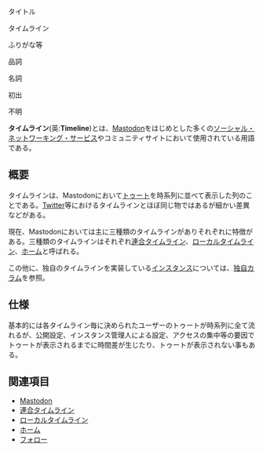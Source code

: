 <div>

タイトル

</div>

タイムライン

ふりがな等

品詞

名詞

初出

不明

  
**タイムライン**(英:**Timeline**)とは、[Mastodon](/Mastodon "Mastodon")をはじめとした多くの[ソーシャル・ネットワーキング・サービス](/%E3%82%BD%E3%83%BC%E3%82%B7%E3%83%A3%E3%83%AB%E3%83%BB%E3%83%8D%E3%83%83%E3%83%88%E3%83%AF%E3%83%BC%E3%82%AD%E3%83%B3%E3%82%B0%E3%83%BB%E3%82%B5%E3%83%BC%E3%83%93%E3%82%B9 "ソーシャル・ネットワーキング・サービス")やコミュニティサイトにおいて使用されている用語である。

## 概要

タイムラインは、Mastodonにおいて[トゥート](/%E3%83%88%E3%82%A5%E3%83%BC%E3%83%88 "トゥート")を時系列に並べて表示した列のことである。[Twitter](/Twitter "Twitter")等におけるタイムラインとほぼ同じ物ではあるが細かい差異などがある。

現在、Mastodonにおいては主に三種類のタイムラインがありそれぞれに特徴がある。三種類のタイムラインはそれぞれ[連合タイムライン](/%E9%80%A3%E5%90%88%E3%82%BF%E3%82%A4%E3%83%A0%E3%83%A9%E3%82%A4%E3%83%B3 "連合タイムライン")、[ローカルタイムライン](/%E3%83%AD%E3%83%BC%E3%82%AB%E3%83%AB%E3%82%BF%E3%82%A4%E3%83%A0%E3%83%A9%E3%82%A4%E3%83%B3 "ローカルタイムライン")、[ホーム](/%E3%83%9B%E3%83%BC%E3%83%A0 "ホーム")と呼ばれる。

この他に、独自のタイムラインを実装している[インスタンス](/%E3%82%A4%E3%83%B3%E3%82%B9%E3%82%BF%E3%83%B3%E3%82%B9 "インスタンス")については、[独自カラム](/%E7%8B%AC%E8%87%AA%E3%82%AB%E3%83%A9%E3%83%A0 "独自カラム")を参照。

## 仕様

基本的には各タイムライン毎に決められたユーザーのトゥートが時系列に全て流れるが、公開設定、インスタンス管理人による設定、アクセスの集中等の要因でトゥートが表示されるまでに時間差が生じたり、トゥートが表示されない事もある。

## 関連項目

-   [Mastodon](/Mastodon "Mastodon")
-   [連合タイムライン](/%E9%80%A3%E5%90%88%E3%82%BF%E3%82%A4%E3%83%A0%E3%83%A9%E3%82%A4%E3%83%B3 "連合タイムライン")
-   [ローカルタイムライン](/%E3%83%AD%E3%83%BC%E3%82%AB%E3%83%AB%E3%82%BF%E3%82%A4%E3%83%A0%E3%83%A9%E3%82%A4%E3%83%B3 "ローカルタイムライン")
-   [ホーム](/%E3%83%9B%E3%83%BC%E3%83%A0 "ホーム")
-   [フォロー](/%E3%83%95%E3%82%A9%E3%83%AD%E3%83%BC "フォロー")
